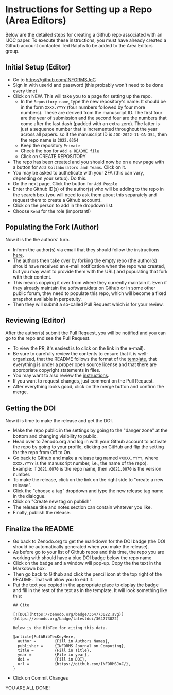 # Instructions for Setting up a Repo (Area Editors)

Below are the detailed steps for creating a Github repo associated with an IJOC paper. To execute these instructions, you must have already created a Github account contacted Ted Ralphs to be added to the Area Editors group.

## Initial Setup (Editor)

- Go to https://github.com/INFORMSJoC 
- Sign in with userid and password (this probably won't need to be done every time)
- Click on NEW. This will take you to a page for setting up the repo.
  - In the `Repository name`, type the new repository's name. It should be in the form `XXXX.YYYY` (four numbers followed by four more numbers). These are derived from the manuscript ID. The first four are the year of submission and the second four are the numbers that come after the last dash (padded with an extra zero). The latter is just a sequence number that is incremented throughout the year across all papers. so if the manuscript ID is `JOC-2022-11-OA-354`, then the repo name is `2022.0354`
  - Keep the repository `Private`
  - Check the box for `Add a README file`
  - Click on CREATE REPOSITORY
- The repo has been created and you should now be on a new page with a button for `Add Collaborators and Teams`. Click on it.
- You may be asked to autheticate with your 2FA (this can vary, depending on your setup). Do this.
- On the next page, Click the button for `Add People`
- Enter the Github ID(s) of the author(s) who will be adding to the repo in the search box (you will need to ask them about this separately and request them to create a Github account).
- Click on the person to add in the dropdown list. 
- Choose `Read` for the role (important!)

## Populating the Fork (Author)

Now it is the the authors' turn.
- Inform the author(s) via email that they should follow the instructions [here](InstructionsForAuthors).
- The authors then take over by forking the empty repo  (the author(s) should have received an e-mail notification when the repo was created, but you may want to provide them with the URL) and populating that fork with their content. 
- This means copying it over from where they currently maintain it. Even if they already maintain the software/data on Github or in some other public forum, they need to populate this repo, which will become a fixed snapshot available in perpetuity.
- Then they will submit a so-called Pull Request which is for your review. 

## Reviewing (Editor)

After the author(s) submit the Pull Request, you will be notified and you can go to the repo and see the Pull Request.

- To view the PR, it's easiest is to click on the link in the e-mail).
- Be sure to carefully review the contents to ensure that it is well-organized, that the README follows the format of the [template](https://github.com/INFORMSJoC/JoCTemplate), that everything is under a proper open source license and that there are appropriate copyright statements in files.
- You may want to also review the [instructions](InstructionsForAuthors).
- If you want to request changes, just comment on the Pull Request.
- After everything looks good, click on the merge button and confirm the merge.

## Getting the DOI

Now it is time to make the release and get the DOI. 

- Make the repo public in the settings by going to the "danger zone" at the bottom and changing visibility to public.
- Head over to Zenodo.org and log in with your Github account to activate the repo by going to your profile, clicking on GitHub and flip the setting for the repo from Off to On.
- Go back to Github and make a release tag named `vXXXX.YYYY`, where `XXXX.YYYY` is the manuscript number, i.e., the name of the repo). Example: if `2021.0070` is the repo name, then `v2021.0070` is the version number. 
- To make the release, click on the link on the right side to "create a new release".
- Click the "choose a tag" dropdown and type the new release tag name in the dialogue. 
- Click on "Create new tag on publish"
- The release title and notes section can contain whatever you like. 
- Finally, publish the release.

## Finalize the README

- Go back to Zenodo.org to get the markdown for the DOI badge (the DOI should be automatically generated when you make the release). 
- As before go to your list of Github repos and this time, the repo you are working with should have a blue DOI badge below the repo name 
- Click on the badge and a window will pop-up. Copy the the text in the Markdown box. 
- Then go back to Github and click the pencil icon at the top right of the README. That will allow you to edit it. 
- Put the text you copied in the appropriate place to display the badge and fill in the rest of the text as in the template. It will look something like this:
  ```
  ## Cite

  [![DOI](https://zenodo.org/badge/364773022.svg)](https://zenodo.org/badge/latestdoi/364773022)

  Below is the BibTex for citing this data.

  @article{PutABibTexKeyHere,
    author =        {Fill in Authors Names},
    publisher =     {INFORMS Journal on Computing},
    title =         {Fill in Title},
    year =          {File in year},
    doi =           {Fill in DOI},
    url =           {https://github.com/INFORMSJoC/},
  }  
  ```
- Click on Commit Changes

YOU ARE ALL DONE!
